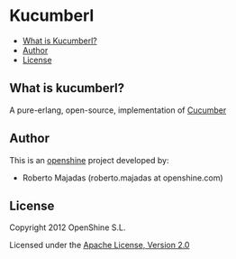 Kucumberl
=========

* [What is Kucumberl?](#about)
* [Author](#author)
* [License](#license)

## What is kucumberl? <a name="about"></a>

A pure-erlang, open-source, implementation of [Cucumber](http://cukes.info)

## Author <a name="author"></a>

This is an [openshine](http://www.openshine.com) project developed by:
  * Roberto Majadas (roberto.majadas at openshine.com)

## License <a name="license"> ##

Copyright 2012 OpenShine S.L.

Licensed under the [Apache License, Version 2.0](http://www.apache.org/licenses/LICENSE-2.0)

